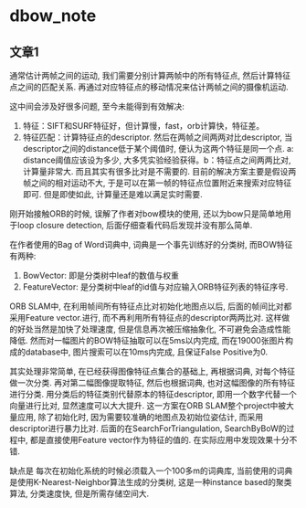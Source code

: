# dbow_note

## 文章1
通常估计两帧之间的运动, 我们需要分别计算两帧中的所有特征点, 然后计算特征点之间的匹配关系. 再通过对应特征点的移动情况来估计两帧之间的摄像机运动.

这中间会涉及好很多问题, 至今未能得到有效解决:

1. 特征：SIFT和SURF特征好，但计算慢，fast，orb计算快，特征差。
2. 特征匹配：计算特征点的descriptor. 然后在两帧之间两两对比descriptor, 当descriptor之间的distance低于某个阈值时, 便认为这两个特征是同一个点. a: distance阈值应该设为多少, 大多凭实验经验获得。b：特征点之间两两比对, 计算量非常大. 而且其实有很多比对是不需要的. 目前的解决方案主要是假设两帧之间的相对运动不大, 于是可以在第一帧的特征点位置附近来搜索对应特征即可. 但是即使如此, 计算量还是难以满足实时需要.

刚开始接触ORB的时候, 误解了作者对bow模块的使用, 还以为bow只是简单地用于loop closure detection, 后面仔细查看代码后发现并没有那么简单.

在作者使用的Bag of Word词典中, 词典是一个事先训练好的分类树, 而BOW特征有两种: 
1. BowVector: 即是分类树中leaf的数值与权重 
2. FeatureVector: 是分类树中leaf的id值与对应输入ORB特征列表的特征序号.

ORB SLAM中, 在利用帧间所有特征点比对初始化地图点以后, 后面的帧间比对都采用Feature vector.进行, 而不再利用所有特征点的descriptor两两比对. 这样做的好处当然是加快了处理速度, 但是信息再次被压缩抽象化, 不可避免会造成性能降低. 然而对一幅图片的BOW特征抽取可以在5ms以内完成, 而在19000张图片构成的database中, 图片搜索可以在10ms内完成, 且保证False Positive为0. 

其实处理非常简单, 在已经获得图像特征点集合的基础上, 再根据词典, 对每个特征做一次分类. 再对第二幅图像提取特征, 然后也根据词典, 也对这幅图像的所有特征进行分类. 用分类后的特征类别代替原本的特征descriptor, 即用一个数字代替一个向量进行比对, 显然速度可以大大提升.
这一方案在ORB SLAM整个project中被大量应用, 除了初始化时, 因为需要较准确的地图点及初始位姿估计, 而采用descriptor进行暴力比对. 后面的在SearchForTriangulation, SearchByBoW的过程中, 都是直接使用Feature vector作为特征的值的. 在实际应用中发现效果十分不错.

缺点是 每次在初始化系统的时候必须载入一个100多m的词典库, 当前使用的词典是使用K-Nearest-Neighbor算法生成的分类树, 这是一种instance based的聚类算法, 分类速度快, 但是所需存储空间大.  
